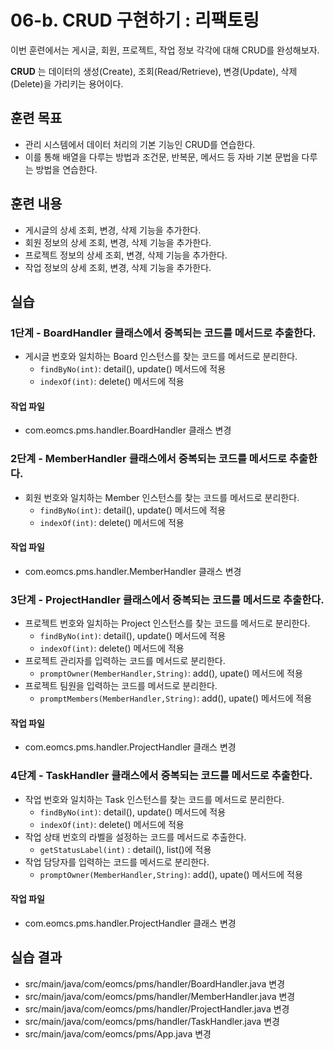 # 06-b. CRUD 구현하기 : 리팩토링

이번 훈련에서는 게시글, 회원, 프로젝트, 작업 정보 각각에 대해 CRUD를 완성해보자.

**CRUD** 는 데이터의 생성(Create), 조회(Read/Retrieve), 변경(Update), 삭제(Delete)을 가리키는 용어이다.

## 훈련 목표

- 관리 시스템에서 데이터 처리의 기본 기능인 CRUD를 연습한다.
- 이를 통해 배열을 다루는 방법과 조건문, 반복문, 메서드 등 자바 기본 문법을 다루는 방법을 연습한다.

## 훈련 내용

- 게시글의 상세 조회, 변경, 삭제 기능을 추가한다.
- 회원 정보의 상세 조회, 변경, 삭제 기능을 추가한다.
- 프로젝트 정보의 상세 조회, 변경, 삭제 기능을 추가한다.
- 작업 정보의 상세 조회, 변경, 삭제 기능을 추가한다.

## 실습

### 1단계 - BoardHandler 클래스에서 중복되는 코드를 메서드로 추출한다.

- 게시글 번호와 일치하는 Board 인스턴스를 찾는 코드를 메서드로 분리한다.
  - `findByNo(int)`: detail(), update() 메서드에 적용
  - `indexOf(int)`: delete() 메서드에 적용

#### 작업 파일

- com.eomcs.pms.handler.BoardHandler 클래스 변경

### 2단계 - MemberHandler 클래스에서 중복되는 코드를 메서드로 추출한다.

- 회원 번호와 일치하는 Member 인스턴스를 찾는 코드를 메서드로 분리한다.
  - `findByNo(int)`: detail(), update() 메서드에 적용
  - `indexOf(int)`: delete() 메서드에 적용

#### 작업 파일

- com.eomcs.pms.handler.MemberHandler 클래스 변경

### 3단계 - ProjectHandler 클래스에서 중복되는 코드를 메서드로 추출한다.

- 프로젝트 번호와 일치하는 Project 인스턴스를 찾는 코드를 메서드로 분리한다.
  - `findByNo(int)`: detail(), update() 메서드에 적용
  - `indexOf(int)`: delete() 메서드에 적용
- 프로젝트 관리자를 입력하는 코드를 메서드로 분리한다.
  - `promptOwner(MemberHandler,String)`: add(), upate() 메서드에 적용
- 프로젝트 팀원을 입력하는 코드를 메서드로 분리한다.
  - `promptMembers(MemberHandler,String)`: add(), upate() 메서드에 적용

#### 작업 파일

- com.eomcs.pms.handler.ProjectHandler 클래스 변경

### 4단계 - TaskHandler 클래스에서 중복되는 코드를 메서드로 추출한다.

- 작업 번호와 일치하는 Task 인스턴스를 찾는 코드를 메서드로 분리한다.
  - `findByNo(int)`: detail(), update() 메서드에 적용
  - `indexOf(int)`: delete() 메서드에 적용
- 작업 상태 번호의 라벨을 설정하는 코드를 메서드로 추출한다.
  - `getStatusLabel(int)` : detail(), list()에 적용
- 작업 담당자를 입력하는 코드를 메서드로 분리한다.
  - `promptOwner(MemberHandler,String)`: add(), upate() 메서드에 적용

#### 작업 파일

- com.eomcs.pms.handler.ProjectHandler 클래스 변경

## 실습 결과

- src/main/java/com/eomcs/pms/handler/BoardHandler.java 변경
- src/main/java/com/eomcs/pms/handler/MemberHandler.java 변경
- src/main/java/com/eomcs/pms/handler/ProjectHandler.java 변경
- src/main/java/com/eomcs/pms/handler/TaskHandler.java 변경
- src/main/java/com/eomcs/pms/App.java 변경
